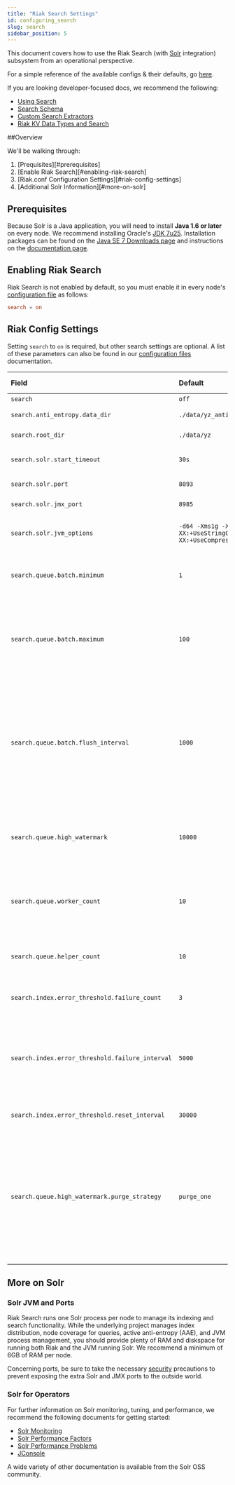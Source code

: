 ```yaml
---
title: "Riak Search Settings"
id: configuring_search
slug: search
sidebar_position: 5
---
```


[usage search]: ../developing/usage/search.md

[usage search schema]: ../developing/usage/search-schemas.md

[usage search data types]: ../developing/usage/searching-data-types.md

[usage custom extractors]: ../developing/usage/custom-extractors.md

[config reference]: ../configuring/reference.md

[config reference#search]: ../configuring/reference.md#search

[glossary aae]: ../learn/glossary.md#active-anti-entropy-aae

[security index]: ../using/security/index.md

This document covers how to use the Riak Search (with
[Solr](http://lucene.apache.org/solr/) integration) subsystem from an
operational perspective.

For a simple reference of the available configs & their defaults, go [here][config reference#search].

If you are looking developer-focused docs, we recommend the following:

* [Using Search][usage search]
* [Search Schema][usage search schema]
* [Custom Search Extractors][usage custom extractors]
* [Riak KV Data Types and Search][usage search data types]

\##Overview

We'll be walking through:

1. [Prequisites][#prerequisites]
2. [Enable Riak Search][#enabling-riak-search]
3. [Riak.conf Configuration Settings][#riak-config-settings]
4. [Additional Solr Information][#more-on-solr]

## Prerequisites

Because Solr is a Java application, you will need to install **Java 1.6
or later** on every node. We recommend installing Oracle's [JDK
7u25](http://www.oracle.com/technetwork/java/javase/7u25-relnotes-1955741.html).
Installation packages can be found on the [Java SE 7 Downloads
page](http://www.oracle.com/technetwork/java/javase/downloads/java-archive-downloads-javase7-521261.html#jre-7u25-oth-JPR)
and instructions on the [documentation
page](http://www.oracle.com/technetwork/java/javase/documentation/index.html).

## Enabling Riak Search

Riak Search is not enabled by default, so you must enable it in every
node's [configuration file][config reference] as follows:

```riak.conf
search = on
```

## Riak Config Settings

Setting `search` to `on` is required, but other search settings are
optional. A list of these parameters can also be found in our
[configuration files][config reference#search] documentation.

| Field                                           | Default                                                         | Valid values                                      | Description                                                                                                                                                                                                                                                                                                                                                                                                                                                                                                                                                                                                                                                   |
|:------------------------------------------------|:----------------------------------------------------------------|:--------------------------------------------------|:--------------------------------------------------------------------------------------------------------------------------------------------------------------------------------------------------------------------------------------------------------------------------------------------------------------------------------------------------------------------------------------------------------------------------------------------------------------------------------------------------------------------------------------------------------------------------------------------------------------------------------------------------------------|
| `search`                                        | `off`                                                           | `on` or `off`                                     | Enable or disable Search                                                                                                                                                                                                                                                                                                                                                                                                                                                                                                                                                                                                                                      |
| `search.anti_entropy.data_dir`                  | `./data/yz_anti_entropy`                                        | Directory                                         | The directory in which Riak Search stores files related to [active anti-entropy][glossary aae]                                                                                                                                                                                                                                                                                                                                                                                                                                                                                                                                                                |
| `search.root_dir`                               | `./data/yz`                                                     | Directory                                         | The root directory in which index data and configuration is stored                                                                                                                                                                                                                                                                                                                                                                                                                                                                                                                                                                                            |
| `search.solr.start_timeout`                     | `30s`                                                           | Integer with time units (eg. 2m)                  | How long Riak will wait for Solr to start (attempts twice before shutdown). Values lower than 1s will be rounded up to 1s.                                                                                                                                                                                                                                                                                                                                                                                                                                                                                                                                    |
| `search.solr.port`                              | `8093`                                                          | Integer                                           | The port number to which Solr binds (note: binds on every interface)                                                                                                                                                                                                                                                                                                                                                                                                                                                                                                                                                                                          |
| `search.solr.jmx_port`                          | `8985`                                                          | Integer                                           | The port number to which Solr JMX (note: binds on every interface)                                                                                                                                                                                                                                                                                                                                                                                                                                                                                                                                                                                            |
| `search.solr.jvm_options`                       | `-d64 -Xms1g -Xmx1g -XX:+UseStringCache -XX:+UseCompressedOops` | Java command-line arguments                       | The options to pass to the Solr JVM. Non-standard options, e.g. `-XX`, may not be portable across JVM implementations.                                                                                                                                                                                                                                                                                                                                                                                                                                                                                                                                        |
| `search.queue.batch.minimum`                    | `1`                                                             | Integer                                           | The minimum batch size, in number of Riak objects. Any batches that are smaller than this amount will not be immediately flushed to Solr, but are guaranteed to be flushed within the `search.queue.batch.flush_interval`.                                                                                                                                                                                                                                                                                                                                                                                                                                    |
| `search.queue.batch.maximum`                    | `100`                                                           | Integer                                           | The maximim batch size, in number of Riak objects. Any batches that are larger than this amount will be split, where the first `search.queue.batch.maximum` objects will be flushed to Solr and the remaining objects enqueued for that index will be retained until the next batch is delivered. This parameter ensures that at most `search.queue.batch.maximum` objects will be delivered into Solr in any given request.                                                                                                                                                                                                                                  |
| `search.queue.batch.flush_interval`             | `1000`                                                          | `ms`, `s`, `m`, `h`                               | The maximum delay between notification to flush batches to Solr. This setting is used to increase or decrease the frequency of batch delivery into Solr, specifically for relatively low-volume input into Riak. This setting ensures that data will be delivered into Solr in accordance with the `search.queue.batch.minimum` and `search.queue.batch.maximum` settings within the specified interval. Batches that are smaller than `search.queue.batch.minimum` will be delivered to Solr within this interval. This setting will generally have no effect on heavily loaded systems. You may use any time unit; the default is in milliseconds.          |
| `search.queue.high_watermark`                   | `10000`                                                         | Integer                                           | The queue high water mark. If the total number of queued messages in a Solrq worker instance exceed this limit, then the calling vnode will be blocked until the total number falls below this limit. This parameter exercises flow control between Riak and the Riak Search batching subsystem, if writes into Solr start to fall behind.                                                                                                                                                                                                                                                                                                                    |
| `search.queue.worker_count`                     | `10`                                                            | Integer                                           | The number of Solr queue workers to instantiate. Solr queue workers are responsible for enqueing objects for insertion or update into Solr. Increasing the number of Solrq workers distributes the queuing of objects and can lead to greater throughput under high load, potentially at the expense of smaller batch sizes.                                                                                                                                                                                                                                                                                                                                  |
| `search.queue.helper_count`                     | `10`                                                            | Integer                                           | The number of Solr queue helpers to instantiate. Solr queue helpers are responsible for delivering batches of data into Solr. Increasing the number of Solrq helpers will increase concurrent writes into Solr.                                                                                                                                                                                                                                                                                                                                                                                                                                               |
| `search.index.error_threshold.failure_count`    | `3`                                                             | Integer                                           | The number of failures encountered while updating a search index within `search.queue.error_threshold.failure_interval` before Riak will skip updates to that index.                                                                                                                                                                                                                                                                                                                                                                                                                                                                                          |
| `search.index.error_threshold.failure_interval` | `5000`                                                          | Milliseconds                                      | The window of time during which `search.queue.error_threshold.failure_count` failures will cause Riak to skip updates to a search index. If `search.queue.error_threshold.failure_count` errors have occurred within this interval on a given search index, then Riak will skip updates to that index until the `search.queue.error_threshold.reset_interval` has passed.                                                                                                                                                                                                                                                                                     |
| `search.index.error_threshold.reset_interval`   | `30000`                                                         | Milliseconds                                      | The amount of time it takes for updates to a given search index to resume/refresh once Riak has started skipping update operations.                                                                                                                                                                                                                                                                                                                                                                                                                                                                                                                           |
| `search.queue.high_watermark.purge_strategy`    | `purge_one`                                                     | `purge_one`, `purge_index`, `purge_all`, or `off` | The strategy for how we handle purging when we hit the `search.queue.high_watermark`. The options: * `purge_one` removes the oldest item on the queue from an erroring (references to fuses blown in the code) index in order to get below the `search.queue.high_watermark`, * `purge_index` removes all items associated with one random erroring (references to fuses blown in the code) index in order to get below the `search.queue.high_watermark`, * `purge_all` removes all items associated with all erroring (references to fuses blown in the code) indices in order to get below the `search.queue.high_watermark`, and *`off` disables purging. |

## More on Solr

### Solr JVM and Ports

Riak Search runs one Solr process per node to manage its indexing and
search functionality. While the underlying project manages
index distribution, node coverage for queries, active anti-entropy
(AAE), and JVM process management, you should provide plenty of RAM and diskspace for running both Riak and the JVM running Solr. We recommend a minimum of 6GB of RAM per node.

Concerning ports, be sure to take the necessary [security][security index] precautions to prevent exposing the extra Solr and JMX ports
to the outside world.

### Solr for Operators

For further information on Solr monitoring, tuning, and performance, we
recommend the following documents for getting started:

* [Solr Monitoring](https://wiki.apache.org/solr/SolrMonitoring)
* [Solr Performance
  Factors](https://wiki.apache.org/solr/SolrPerformanceFactors)
* [Solr Performance
  Problems](https://wiki.apache.org/solr/SolrPerformanceProblems)
* [JConsole](http://docs.oracle.com/javase/7/docs/technotes/guides/management/jconsole.html)

A wide variety of other documentation is available from the Solr OSS
community.

